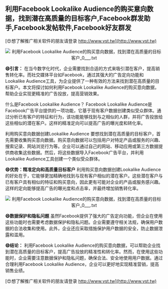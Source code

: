 ## **利用Facebook Lookalike Audience的购买意向数据，找到潜在高质量的目标客户,Facebook群发助手,Facebook发帖软件,Facebook好友群发**

[😍想了解推广相关软件的朋友请登录 http://www.vst.tw](http://www.vst.tw)

 <center><img src="https://vst.tw/MP4/tuiguang/png/4.png" alt="利用Facebook Lookalike Audience的购买意向数据，找到潜在高质量的目标客户_0___.txt"></center>

**😄引言：**
在当今数字化时代，企业需要找到合适的方式来吸引潜在客户，提高销售转化率。而社交媒体平台如Facebook，通过其强大的广告定向功能和Lookalike Audience工具，为企业提供了一种有效的方法来找到潜在高质量的目标客户。本文将探讨如何利用Facebook Lookalike Audience的购买意向数据，帮助企业实现更精准的广告投放，提高营销效果。

什么是Facebook Lookalike Audience？
Facebook Lookalike Audience是Facebook广告平台提供的一项功能，它基于现有客户数据创建类似受众群体。通过分析已有客户的特征和行为，该功能能够找到与之相似的人群，并将广告投放给这些相似的潜在客户。这样的精准定向可以提高广告的曝光度和转化率。

利用购买意向数据创建Lookalike Audience
要想找到潜在高质量的目标客户，首先需要收集购买意向数据。购买意向数据可以包括用户对特定产品或服务的兴趣、搜索记录、网站浏览行为等。企业可以通过自己的网站、移动应用或第三方数据提供商收集这些数据。然后，将这些数据导入Facebook广告平台，并利用Lookalike Audience工具创建一个类似受众群体。

**😄优势：精准定向和高质量目标客户**
利用购买意向数据创建Lookalike Audience的好处在于，它能够更加精确地找到与现有客户相似的潜在客户。这些潜在客户与已有客户具有相似的特征和购买意向，因此更有可能对企业的产品或服务感兴趣。这样的定向能够提高广告的曝光度和点击率，并最终增加销售转化率。

 <center><img src="https://vst.tw/MP4/tuiguang/png/7.png" alt="利用Facebook Lookalike Audience的购买意向数据，找到潜在高质量的目标客户_0___.txt"></center>

**😄数据保护和隐私问题**
虽然Facebook提供了强大的广告定向功能，但企业在使用这些功能时也需要考虑数据保护和隐私问题。企业需要遵守相关法规，确保用户数据的合法收集和使用。此外，企业还应采取措施保护用户数据的安全，防止数据泄露和滥用。

**😄结论：**
利用Facebook Lookalike Audience的购买意向数据，可以帮助企业找到潜在高质量的目标客户，提高广告投放的精准性和转化率。然而，在使用这些功能时，企业需要注意数据保护和隐私问题，确保合法、安全地使用用户数据。通过合理利用Facebook Lookalike Audience，企业可以更好地实现精准营销，提高销售业绩。

[😍想了解推广相关软件的朋友请登录 http://www.vst.tw](http://www.vst.tw)



